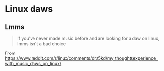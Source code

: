 # Linux daws

## Lmms

> If you've never made music before and are looking for a daw on linux, lmms
> isn't a bad choice.

From https://www.reddit.com/r/linux/comments/dra5kd/my_thoughtsexperience_with_music_daws_on_linux/